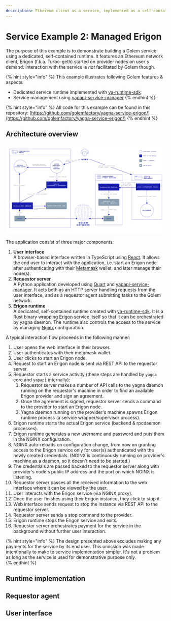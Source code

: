 ```yaml
---
description: Ethereum client as a service, implemented as a self-contained runtime
---
```


# Service Example 2: Managed Erigon

The purpose of this example is to demonstrate building a Golem service using a dedicated, self-contained runtime. It features an Ethereum network client, Erigon (f.k.a. Turbo-geth) started on provider nodes on user's demand. Interaction with the service is *not* facilitated by Golem though.

{% hint style="info" %}
This example illustrates following Golem features & aspects:

* Dedicated service runtime implemented with [ya-runtime-sdk](https://github.com/golemfactory/ya-runtime-sdk)
* Service management using [yapapi-service-manager](https://github.com/golemfactory/yapapi-service-manager)
{% endhint %}

{% hint style="info" %}
All code for this example can be found in this repository: [https://github.com/golemfactory/yagna-service-erigon/](https://github.com/golemfactory/yagna-service-erigon/)
{% endhint %}

## Architecture overview

![](erigon_architecture.jpg)

The application consist of three major components:

1. **User interface**  
   A browser-based interface written in TypeScript using [React](https://reactjs.org/). It allows the end user to interact with the application, i.e. start an Erigon node after authenticating with their [Metamask](https://metamask.io/) wallet, and later manage their node(s).
2. **Requestor server**  
   A Python application developed using [Quart](https://pgjones.gitlab.io/quart/) and [yapapi-service-manager](https://github.com/golemfactory/yapapi-service-manager). It acts both as an HTTP server handling requests from the user interface, and as a requestor agent submitting tasks to the Golem network.
3. **Erigon runtime**  
    A dedicated, self-contained runtime created with [ya-runtime-sdk](https://github.com/golemfactory/ya-runtime-sdk). It is a Rust binary wrapping [Erigon](https://github.com/ledgerwatch/erigon) service itself so that it can be orchestrated by yagna daemon. The runtime also controls the access to the service by managing [Nginx](https://www.nginx.com/) configuration.
   
A typical interaction flow proceeds in the following manner:

1. User opens the web interface in their browser.
2. User authenticates with their metamask wallet.
3. User clicks to start an Erigon node.
4. Request to start an Erigon node is sent via REST API to the requestor server.
5. Requestor starts a service activity (these steps are handled by `yagna` core and `yapapi` internally):
    1. Requestor server makes a number of API calls to the yagna daemon running on the requestor's machine in order to find an available Erigon provider and sign an agreement.
    2. Once the agreement is signed, requestor server sends a command to the provider to start an Erigon node.
    3. Yagna daemon running on the provider's machine spawns Erigon runtime process (a service wrapper/supervisor process).
8. Erigon runtime starts the actual Erigon service (backend & rpcdaemon processes).
9. Erigon runtime generates a new username and password and puts them in the NGINX configuration.
10. NGINX auto-reloads on configuration change, from now on granting access to the Erigon service only for user(s) authenticated with the newly created credentials. (NGINX is continuously running on provider's machine as a daemon, so it doesn't need to be started.)
11. The credentials are passed backed to the requestor server along with provider's node's public IP address and the port on which NGINX is listening.
12. Requestor server passes all the received information to the web interface where it can be viewed by the user.
13. User interacts with the Erigon service (via NGINX proxy).
14. Once the user finishes using their Erigon instance, they click to stop it.
15. Web interface sends request to stop the instance via REST API to the requestor server.
16. Requestor server sends a stop command to the provider.
17. Erigon runtime stops the Erigon service and exits.
18. Requestor server orchestrates payment for the service in the background without further user interaction.

{% hint style="info" %}
The design presented above excludes making any payments for the service by its end user. This omission was made intentionally to make te service implementation simpler. It's not a problem as long as the service is used for demonstrative purpose only.  
{% endhint %}

## Runtime implementation

## Requestor agent

## User interface

